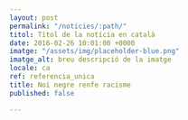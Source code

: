 ```yaml
---
layout: post
permalink: "/noticies/:path/"
titol: Títol de la notícia en català
date: 2016-02-26 10:01:00 +0000
imatge: "/assets/img/placeholder-blue.png"
imatge_alt: breu descripció de la imatge
locale: ca
ref: referencia_unica
title: Noi negre renfe racisme
published: false

---
```

